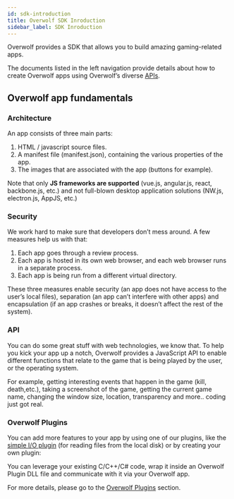 ```yaml
---
id: sdk-introduction
title: Overwolf SDK Inroduction
sidebar_label: SDK Inroduction
---
```


Overwolf provides a SDK that allows you to build amazing gaming-related apps.

The documents listed in the left navigation provide details about how to create Overwolf apps using Overwolf’s diverse [APIs](../api/overwolf-api-overview).

## Overwolf app fundamentals

### Architecture

An app consists of three main parts:

1. HTML / javascript source files.
2. A manifest file (manifest.json), containing the various properties of the app.
3. The images that are associated with the app (buttons for example).

Note that only **JS frameworks are supported** (vue.js, angular.js, react, backbone.js, etc.) and not full-blown desktop application solutions (NW.js, electron.js, AppJS, etc.)

### Security

We work hard to make sure that developers don’t mess around. A few measures help us with that:

1. Each app goes through a review process.
2. Each app is hosted in its own web browser, and each web browser runs in a separate process.
3. Each app is being run from a different virtual directory.

These three measures enable security (an app does not have access to the user’s local files), separation (an app can’t interfere with other apps) and encapsulation (if an app crashes or breaks, it doesn’t affect the rest of the system).

### API

You can do some great stuff with web technologies, we know that. To help you kick your app up a notch, Overwolf provides a JavaScript API to enable different functions that relate to the game that is being played by the user, or the operating system.

For example, getting interesting events that happen in the game (kill, death,etc.),  taking a screenshot of the game, getting the current game name, changing the window size, location, transparency and more.. coding just got real.

### Overwolf Plugins

You can add more features to your app by using one of our plugins, like the [simple I/O plugin](../topics/simple-io-plugin) (for reading files from the local disk) or by creating your own plugin:

You can leverage your existing C/C++/C# code, wrap it inside an Overwolf Plugin DLL file and communicate with it via your Overwolf app.

For more details, please go to the [Overwolf Plugins](../topics/plugins-overview) section.
